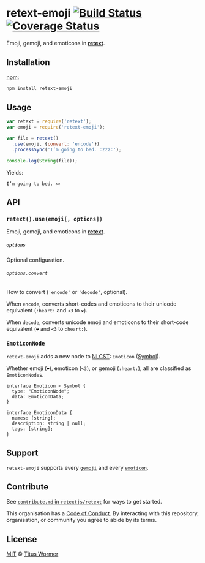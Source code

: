 # retext-emoji [![Build Status][travis-badge]][travis] [![Coverage Status][codecov-badge]][codecov]

Emoji, gemoji, and emoticons in [**retext**][retext].

## Installation

[npm][]:

```bash
npm install retext-emoji
```

## Usage

```javascript
var retext = require('retext');
var emoji = require('retext-emoji');

var file = retext()
  .use(emoji, {convert: 'encode'})
  .processSync('I’m going to bed. :zzz:');

console.log(String(file));
```

Yields:

```text
I’m going to bed. 💤
```

## API

### `retext().use(emoji[, options])`

Emoji, gemoji, and emoticons in [**retext**][retext].

##### `options`

Optional configuration.

###### `options.convert`

How to convert (`'encode'` or `'decode'`, optional).

When `encode`, converts short-codes and emoticons to their unicode equivalent
(`:heart:` and `<3` to `❤️`).

When `decode`, converts unicode emoji and emoticons to their short-code
equivalent (`❤️` and `<3` to `:heart:`).

### `EmoticonNode`

`retext-emoji` adds a new node to [NLCST][]: `Emoticon` ([Symbol][]).

Whether emoji (`❤️`), emoticon (`<3`), or gemoji (`:heart:`), all are
classified as `EmoticonNode`s.

```idl
interface Emoticon < Symbol {
  type: "EmoticonNode";
  data: EmoticonData;
}

interface EmoticonData {
  names: [string];
  description: string | null;
  tags: [string];
}
```

## Support

`retext-emoji` supports every [`gemoji`][gemoji] and every
[`emoticon`][emoticon].

## Contribute

See [`contribute.md` in `retextjs/retext`][contribute] for ways to get started.

This organisation has a [Code of Conduct][coc].  By interacting with this
repository, organisation, or community you agree to abide by its terms.

## License

[MIT][license] © [Titus Wormer][author]

<!-- Definitions -->

[travis-badge]: https://img.shields.io/travis/retextjs/retext-emoji.svg

[travis]: https://travis-ci.org/retextjs/retext-emoji

[codecov-badge]: https://img.shields.io/codecov/c/github/retextjs/retext-emoji.svg

[codecov]: https://codecov.io/github/retextjs/retext-emoji

[npm]: https://docs.npmjs.com/cli/install

[license]: LICENSE

[author]: http://wooorm.com

[retext]: https://github.com/retextjs/retext

[nlcst]: https://github.com/syntax-tree/nlcst

[symbol]: https://github.com/syntax-tree/nlcst#symbol

[gemoji]: https://github.com/wooorm/gemoji/#supported-gemoji

[emoticon]: https://github.com/wooorm/emoticon/#supported-emoticon

[contribute]: https://github.com/retextjs/retext/blob/master/contributing.md

[coc]: https://github.com/retextjs/retext/blob/master/code-of-conduct.md
